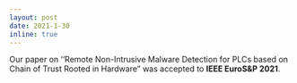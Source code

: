 ```yaml
---
layout: post
date: 2021-1-30
inline: true
---
```


Our paper on ‘‘Remote Non-Intrusive Malware Detection for PLCs based on Chain of Trust Rooted in Hardware” was accepted to **IEEE EuroS&P 2021**.

